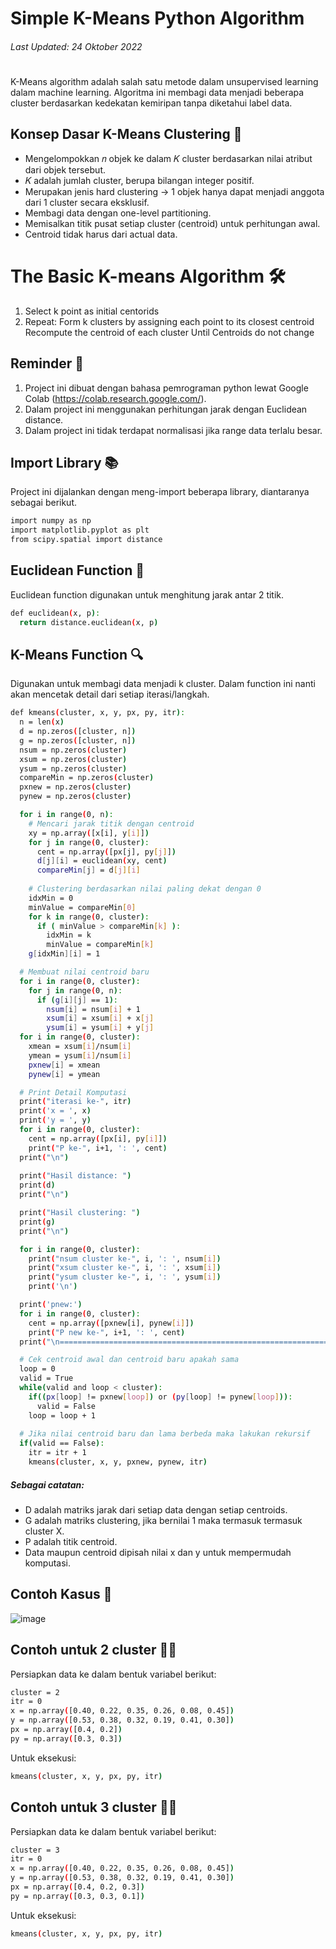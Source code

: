 # Simple K-Means Python Algorithm
###### Last Updated: 24 Oktober 2022
#
#
K-Means algorithm adalah salah satu metode dalam unsupervised learning dalam machine learning. Algoritma ini membagi data menjadi beberapa cluster berdasarkan kedekatan kemiripan tanpa diketahui label data.

## Konsep Dasar K-Means Clustering 🔑
- Mengelompokkan 𝑛 objek ke dalam 𝐾 cluster berdasarkan nilai atribut dari
objek tersebut.
- 𝐾 adalah jumlah cluster, berupa bilangan integer positif.
- Merupakan jenis hard clustering → 1 objek hanya dapat menjadi anggota
dari 1 cluster secara eksklusif.
- Membagi data dengan one-level partitioning.
- Memisalkan titik pusat setiap cluster (centroid) untuk perhitungan awal.
- Centroid tidak harus dari actual data.

# The Basic K-means Algorithm 🛠
1.  Select k point as initial centorids
2.  Repeat:
    Form k clusters by assigning each point to its closest centroid
    Recompute the centroid of each cluster
    Until Centroids do not change

## Reminder 📢
1. Project ini dibuat dengan bahasa pemrograman python lewat Google Colab (https://colab.research.google.com/).
2. Dalam project ini menggunakan perhitungan jarak dengan Euclidean distance.
3. Dalam project ini tidak terdapat normalisasi jika range data terlalu besar.

## Import Library 📚
Project ini dijalankan dengan meng-import beberapa library, diantaranya sebagai berikut.

```sh
import numpy as np
import matplotlib.pyplot as plt
from scipy.spatial import distance
```

## Euclidean Function 📏
Euclidean function digunakan untuk menghitung jarak antar 2 titik. 

```sh
def euclidean(x, p):
  return distance.euclidean(x, p)
```

## K-Means Function 🔍
Digunakan untuk membagi data menjadi k cluster. Dalam function ini nanti akan mencetak detail dari setiap iterasi/langkah.

```sh
def kmeans(cluster, x, y, px, py, itr):
  n = len(x)
  d = np.zeros([cluster, n])
  g = np.zeros([cluster, n])
  nsum = np.zeros(cluster)
  xsum = np.zeros(cluster)
  ysum = np.zeros(cluster)
  compareMin = np.zeros(cluster)
  pxnew = np.zeros(cluster)
  pynew = np.zeros(cluster)

  for i in range(0, n):
    # Mencari jarak titik dengan centroid
    xy = np.array([x[i], y[i]])
    for j in range(0, cluster):
      cent = np.array([px[j], py[j]])
      d[j][i] = euclidean(xy, cent)
      compareMin[j] = d[j][i]
      
    # Clustering berdasarkan nilai paling dekat dengan 0
    idxMin = 0
    minValue = compareMin[0]
    for k in range(0, cluster):
      if ( minValue > compareMin[k] ):
        idxMin = k
        minValue = compareMin[k]
    g[idxMin][i] = 1

  # Membuat nilai centroid baru
  for i in range(0, cluster):
    for j in range(0, n):
      if (g[i][j] == 1):
        nsum[i] = nsum[i] + 1
        xsum[i] = xsum[i] + x[j]
        ysum[i] = ysum[i] + y[j]
  for i in range(0, cluster):
    xmean = xsum[i]/nsum[i]
    ymean = ysum[i]/nsum[i]
    pxnew[i] = xmean
    pynew[i] = ymean

  # Print Detail Komputasi
  print("iterasi ke-", itr)
  print('x = ', x)
  print('y = ', y)
  for i in range(0, cluster):
    cent = np.array([px[i], py[i]])
    print("P ke-", i+1, ': ', cent)
  print("\n")
  
  print("Hasil distance: ")
  print(d)
  print("\n")

  print("Hasil clustering: ")
  print(g)
  print("\n")

  for i in range(0, cluster):
    print("nsum cluster ke-", i, ': ', nsum[i])
    print("xsum cluster ke-", i, ': ', xsum[i])
    print("ysum cluster ke-", i, ': ', ysum[i])
    print('\n')

  print('pnew:')
  for i in range(0, cluster):
    cent = np.array([pxnew[i], pynew[i]])
    print("P new ke-", i+1, ': ', cent)
  print("\n==============================================================\n")

  # Cek centroid awal dan centroid baru apakah sama
  loop = 0
  valid = True
  while(valid and loop < cluster):
    if((px[loop] != pxnew[loop]) or (py[loop] != pynew[loop])):
      valid = False
    loop = loop + 1
  
  # Jika nilai centroid baru dan lama berbeda maka lakukan rekursif
  if(valid == False):
    itr = itr + 1
    kmeans(cluster, x, y, pxnew, pynew, itr)
```
##### Sebagai catatan:
- D adalah matriks jarak dari setiap data dengan setiap centroids.
- G adalah matriks clustering, jika bernilai 1 maka termasuk termasuk cluster X.
- P adalah titik centroid.
- Data maupun centroid dipisah nilai x dan y untuk mempermudah komputasi.

## Contoh Kasus 🎯
![image](https://user-images.githubusercontent.com/97395139/197446298-b1d00c7d-8c85-4a76-8f82-67246d9db782.png)

## Contoh untuk 2 cluster 🏃‍♂️
Persiapkan data ke dalam bentuk variabel berikut:
```sh
cluster = 2
itr = 0
x = np.array([0.40, 0.22, 0.35, 0.26, 0.08, 0.45])
y = np.array([0.53, 0.38, 0.32, 0.19, 0.41, 0.30])
px = np.array([0.4, 0.2])
py = np.array([0.3, 0.3])
```
Untuk eksekusi:
```sh
kmeans(cluster, x, y, px, py, itr)
```

## Contoh untuk 3 cluster 🏃‍♂️
Persiapkan data ke dalam bentuk variabel berikut:
```sh
cluster = 3
itr = 0
x = np.array([0.40, 0.22, 0.35, 0.26, 0.08, 0.45])
y = np.array([0.53, 0.38, 0.32, 0.19, 0.41, 0.30])
px = np.array([0.4, 0.2, 0.3])
py = np.array([0.3, 0.3, 0.1])
```
Untuk eksekusi:
```sh
kmeans(cluster, x, y, px, py, itr)
```
